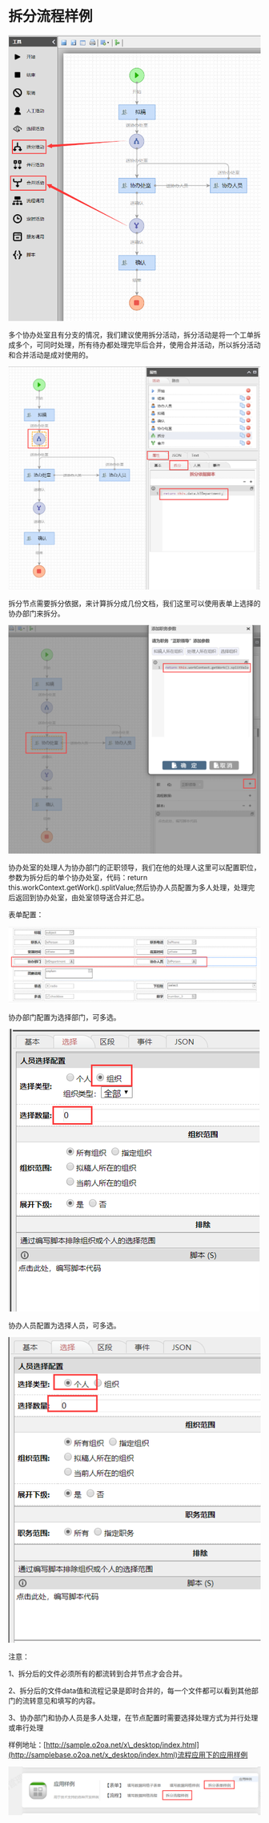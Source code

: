 # 拆分流程样例

![&#x62C6;&#x5206;&#x6D41;&#x7A0B;&#x56FE;](../.gitbook/assets/image%20%2858%29.png)

多个协办处室且有分支的情况，我们建议使用拆分活动，拆分活动是将一个工单拆成多个，可同时处理，所有待办都处理完毕后合并，使用合并活动，所以拆分活动和合并活动是成对使用的。

![&#x62C6;&#x5206;&#x4F9D;&#x636E;](../.gitbook/assets/image%20%2825%29.png)

拆分节点需要拆分依据，来计算拆分成几份文档，我们这里可以使用表单上选择的协办部门来拆分。

![&#x534F;&#x529E;&#x5904;&#x5BA4;&#x7684;&#x5904;&#x7406;&#x4EBA;](../.gitbook/assets/image%20%28136%29.png)

协办处室的处理人为协办部门的正职领导，我们在他的处理人这里可以配置职位，参数为拆分后的单个协办处室，代码：return this.workContext.getWork\(\).splitValue;然后协办人员配置为多人处理，处理完后返回到协办处室，由处室领导送合并汇总。

表单配置：

![&#x8868;&#x5355;&#x914D;&#x7F6E;](../.gitbook/assets/image%20%28164%29.png)

协办部门配置为选择部门，可多选。

![&#x534F;&#x529E;&#x90E8;&#x95E8;](../.gitbook/assets/image%20%2889%29.png)

协办人员配置为选择人员，可多选。

![&#x534F;&#x529E;&#x4EBA;&#x5458;](../.gitbook/assets/image%20%2870%29.png)

注意：

1、拆分后的文件必须所有的都流转到合并节点才会合并。

2、拆分后的文件data值和流程记录是即时合并的，每一个文件都可以看到其他部门的流转意见和填写的内容。

3、协办部门和协办人员是多人处理，在节点配置时需要选择处理方式为并行处理或串行处理

样例地址：[http://sample.o2oa.net/x\_desktop/index.html](http://samplebase.o2oa.net/x_desktop/index.html)流程应用下的应用样例

![](../.gitbook/assets/image.png)



